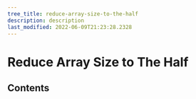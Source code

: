 ```yaml
---
tree_title: reduce-array-size-to-the-half
description: description
last_modified: 2022-06-09T21:23:28.2328
---
```


# Reduce Array Size to The Half

## Contents
